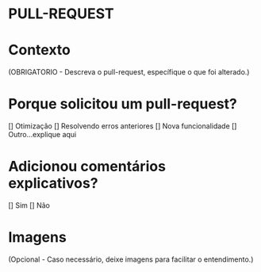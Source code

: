 # PULL-REQUEST
# Contexto 
(OBRIGATORIO - Descreva o pull-request, específique o que foi alterado.)

# Porque solicitou um pull-request?
[] Otimização 
[] Resolvendo erros anteriores
[] Nova funcionalidade
[] Outro…explique aqui

# Adicionou comentários explicativos?
[] Sim 
[] Não

# Imagens 
(Opcional - Caso necessário, deixe imagens para facilitar o entendimento.)
